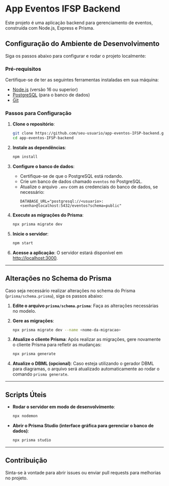 # App Eventos IFSP Backend

Este projeto é uma aplicação backend para gerenciamento de eventos, construída com Node.js, Express e Prisma.

## Configuração do Ambiente de Desenvolvimento

Siga os passos abaixo para configurar e rodar o projeto localmente:

### Pré-requisitos

Certifique-se de ter as seguintes ferramentas instaladas em sua máquina:
- [Node.js](https://nodejs.org/) (versão 16 ou superior)
- [PostgreSQL](https://www.postgresql.org/) (para o banco de dados)
- [Git](https://git-scm.com/)

### Passos para Configuração

1. **Clone o repositório**:
    ```bash
    git clone https://github.com/seu-usuario/app-eventos-IFSP-backend.git
    cd app-eventos-IFSP-backend
    ```

2. **Instale as dependências**:
    ```bash
    npm install
    ```

3. **Configure o banco de dados**:
    - Certifique-se de que o PostgreSQL está rodando.
    - Crie um banco de dados chamado `eventos` no PostgreSQL.
    - Atualize o arquivo `.env` com as credenciais do banco de dados, se necessário:
      ```
      DATABASE_URL="postgresql://<usuario>:<senha>@localhost:5432/eventos?schema=public"
      ```

4. **Execute as migrações do Prisma**:
    ```bash
    npx prisma migrate dev
    ```

5. **Inicie o servidor**:
    ```bash
    npm start
    ```

6. **Acesse a aplicação**:
    O servidor estará disponível em [http://localhost:3000](http://localhost:3000).

---

## Alterações no Schema do Prisma

Caso seja necessário realizar alterações no schema do Prisma (`prisma/schema.prisma`), siga os passos abaixo:

1. **Edite o arquivo `prisma/schema.prisma`**:
    Faça as alterações necessárias no modelo.

2. **Gere as migrações**:
    ```bash
    npx prisma migrate dev --name <nome-da-migracao>
    ```

3. **Atualize o cliente Prisma**:
    Após realizar as migrações, gere novamente o cliente Prisma para refletir as mudanças:
    ```bash
    npx prisma generate
    ```

4. **Atualize o DBML (opcional)**:
    Caso esteja utilizando o gerador DBML para diagramas, o arquivo será atualizado automaticamente ao rodar o comando `prisma generate`.

---

## Scripts Úteis

- **Rodar o servidor em modo de desenvolvimento**:
  ```bash
  npx nodemon
  ```

- **Abrir o Prisma Studio (interface gráfica para gerenciar o banco de dados)**:
  ```bash
  npx prisma studio
  ```

---

## Contribuição

Sinta-se à vontade para abrir issues ou enviar pull requests para melhorias no projeto.
